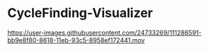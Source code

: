 # CycleFinding-Visualizer
https://user-images.githubusercontent.com/24733269/111286591-bb9e8f80-8618-11eb-93c5-8958ef172441.mov
